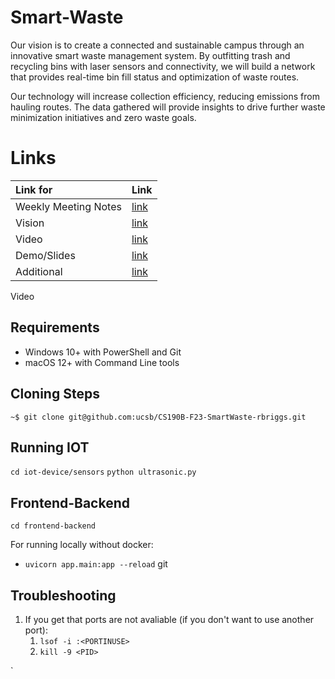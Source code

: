 # Smart-Waste

Our vision is to create a connected and sustainable campus through an innovative smart waste management system. By outfitting trash and recycling bins with laser sensors and connectivity, we will build a network that provides real-time bin fill status and optimization of waste routes.

Our technology will increase collection efficiency, reducing emissions from hauling routes. The data gathered will provide insights to drive further waste minimization initiatives and zero waste goals.


# Links

|     Link for     | Link                              | 
|:-------------------|:----------------------------------|
|Weekly Meeting Notes| [link](https://docs.google.com/document/d/1GXyXUnTMKGIcYvyj-8aEd7spdDEeYQJQScLqdhkhCxc/edit?usp=sharing)   |
|Vision              | [link](https://docs.google.com/document/d/19BQFE9qavzx0fWWvS-5EhH40ZsDCvB0uqDrFN7ACtwo/edit?usp=sharing)   |
|Video               | [link](https://drive.google.//)   |
|Demo/Slides         | [link](https://drive.google.//)   |
|Additional          | [link](https://drive.google.//)   |
Video 

## Requirements
- Windows 10+ with PowerShell and Git
- macOS 12+ with Command Line tools

## Cloning Steps
```console
~$ git clone git@github.com:ucsb/CS190B-F23-SmartWaste-rbriggs.git
```

## Running IOT 
`cd iot-device/sensors`
`python ultrasonic.py`

## Frontend-Backend
`cd frontend-backend`

For running locally without docker: 
- `uvicorn app.main:app --reload`
git

## Troubleshooting

1. If you get that ports are not avaliable (if you don't want to use another port): 
    1. `lsof -i :<PORTINUSE>`
    2. `kill -9 <PID>`

`

